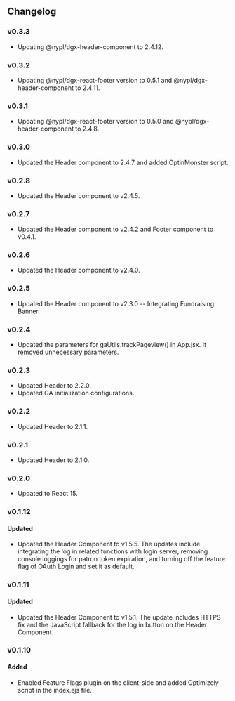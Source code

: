 ## Changelog

### v0.3.3
- Updating @nypl/dgx-header-component to 2.4.12.

### v0.3.2
- Updating @nypl/dgx-react-footer version to 0.5.1 and @nypl/dgx-header-component to 2.4.11.

### v0.3.1
- Updating @nypl/dgx-react-footer version to 0.5.0 and @nypl/dgx-header-component to 2.4.8.

### v0.3.0
- Updated the Header component to 2.4.7 and added OptinMonster script.

### v0.2.8
- Updated the Header component to v2.4.5.

### v0.2.7
- Updated the Header component to v2.4.2 and Footer component to v0.4.1.

### v0.2.6
- Updated the Header component to v2.4.0.

### v0.2.5
- Updated the Header component to v2.3.0 -- Integrating Fundraising Banner.

### v0.2.4
- Updated the parameters for gaUtils.trackPageview() in App.jsx. It removed unnecessary parameters.

### v0.2.3
- Updated Header to 2.2.0.
- Updated GA initialization configurations.

### v0.2.2
- Updated Header to 2.1.1.

### v0.2.1
- Updated Header to 2.1.0.

### v0.2.0
- Updated to React 15.

### v0.1.12
#### Updated
- Updated the Header Component to v1.5.5. The updates include integrating the log in related functions with login server, removing console loggings for patron token expiration, and turning off the feature flag of OAuth Login and set it as default.

### v0.1.11
#### Updated
- Updated the Header Component to v1.5.1. The update includes HTTPS fix and the JavaScript fallback for the log in button on the Header Component.

### v0.1.10
#### Added
- Enabled Feature Flags plugin on the client-side and added Optimizely script in the index.ejs file.
